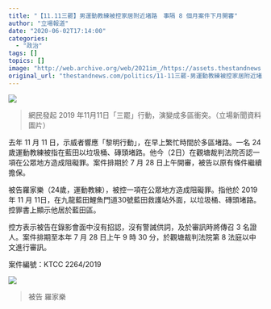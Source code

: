 ```yaml
---
title: "【11.11三罷】男運動教練被控家居附近堵路　事隔 8 個月案件下月開審"
author: "立場報道"
date: "2020-06-02T17:14:00"
categories:
  - "政治"
tags: []
topics: []
image: "http://web.archive.org/web/2021im_/https://assets.thestandnews.com/media/photos/75513468_10162639607270235_7346595006381031424_o_y1H0v.png"
original_url: "thestandnews.com/politics/11-11三罷-男運動教練被控家居附近堵路-事隔-8-個月案件下月開審"
---
```

![](http://web.archive.org/web/2021im_/https://assets.thestandnews.com/media/photos/75513468_10162639607270235_7346595006381031424_o_y1H0v.png)
> 網民發起 2019 年11月11日「三罷」行動，演變成多區衝突。（立場新聞資料圖片）

去年 11 月 11 日，示威者響應「黎明行動」，在早上繁忙時間於多區堵路。一名 24 歲運動教練被指在藍田以垃圾桶、磚頭堵路。他今（2日）在觀塘裁判法院否認一項在公眾地方造成阻礙罪。案件排期於 7 月 28 日上午開審，被告以原有條件繼續擔保。

被告羅家樂（24歲，運動教練），被控一項在公眾地方造成阻礙罪。指他於 2019 年 11 月 11日，在九龍藍田鯉魚門道30號藍田救護站外面，以垃圾桶、磚頭堵路。控罪書上顯示他居於藍田區。

控方表示被告在錄影會面中沒有招認，沒有警誡供詞，及於審訊時將傳召 3 名證人。案件排期至本年 7 月 28 日上午 9 時 30 分，於觀塘裁判法院第 8 法庭以中文進行審訊。

案件編號：KTCC 2264/2019

![](http://web.archive.org/web/2021im_/https://assets.thestandnews.com/media/photos/b608c818-3898-4ca9-b941-2b051bb018cf20copy_1Mc3S.png)
> 被告 羅家樂